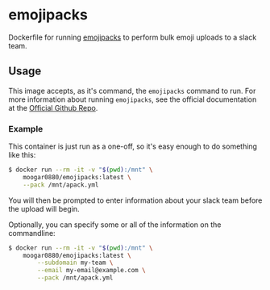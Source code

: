 # emojipacks

Dockerfile for running [emojipacks](https://github.com/lambtron/emojipacks)
to perform bulk emoji uploads to a slack team.

## Usage

This image accepts, as it's command, the `emojipacks` command to run. For more
information about running `emojipacks`, see the official documentation at the
[Official Github Repo](https://github.com/lambtron/emojipacks).

### Example

This container is just run as a one-off, so it's easy enough to do something like
this:

```bash
$ docker run --rm -it -v "$(pwd):/mnt" \
    moogar0880/emojipacks:latest \
    --pack /mnt/apack.yml
```

You will then be prompted to enter information about your slack team before the upload will begin.

Optionally, you can specify some or all of the information on the commandline:

```bash
$ docker run --rm -it -v "$(pwd):/mnt" \
    moogar0880/emojipacks:latest \
        --subdomain my-team \
        --email my-email@example.com \
        --pack /mnt/apack.yml
```
